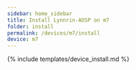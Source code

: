 ```yaml
---
sidebar: home_sidebar
title: Install Lynnrin-AOSP on m7
folder: install
permalink: /devices/m7/install
device: m7
---
```

{% include templates/device_install.md %}
